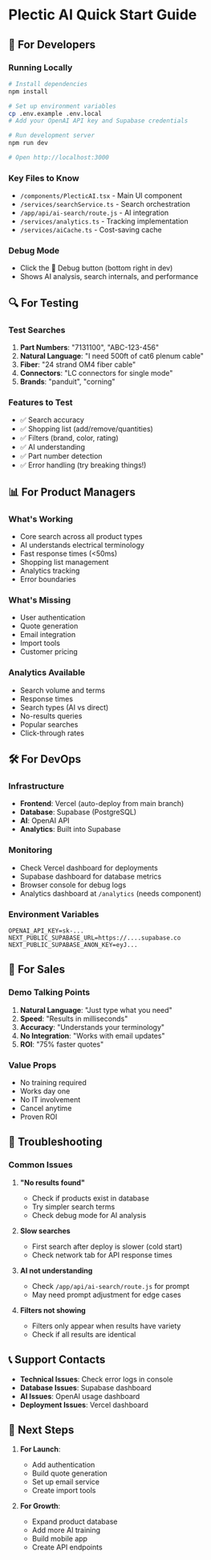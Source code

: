 # Plectic AI Quick Start Guide

## 🚀 For Developers

### Running Locally
```bash
# Install dependencies
npm install

# Set up environment variables
cp .env.example .env.local
# Add your OpenAI API key and Supabase credentials

# Run development server
npm run dev

# Open http://localhost:3000
```

### Key Files to Know
- `/components/PlecticAI.tsx` - Main UI component
- `/services/searchService.ts` - Search orchestration
- `/app/api/ai-search/route.js` - AI integration
- `/services/analytics.ts` - Tracking implementation
- `/services/aiCache.ts` - Cost-saving cache

### Debug Mode
- Click the 🐛 Debug button (bottom right in dev)
- Shows AI analysis, search internals, and performance

## 🔍 For Testing

### Test Searches
1. **Part Numbers**: "7131100", "ABC-123-456"
2. **Natural Language**: "I need 500ft of cat6 plenum cable"
3. **Fiber**: "24 strand OM4 fiber cable"
4. **Connectors**: "LC connectors for single mode"
5. **Brands**: "panduit", "corning"

### Features to Test
- ✅ Search accuracy
- ✅ Shopping list (add/remove/quantities)
- ✅ Filters (brand, color, rating)
- ✅ AI understanding
- ✅ Part number detection
- ✅ Error handling (try breaking things!)

## 📊 For Product Managers

### What's Working
- Core search across all product types
- AI understands electrical terminology
- Fast response times (<50ms)
- Shopping list management
- Analytics tracking
- Error boundaries

### What's Missing
- User authentication
- Quote generation
- Email integration
- Import tools
- Customer pricing

### Analytics Available
- Search volume and terms
- Response times
- Search types (AI vs direct)
- No-results queries
- Popular searches
- Click-through rates

## 🛠️ For DevOps

### Infrastructure
- **Frontend**: Vercel (auto-deploy from main branch)
- **Database**: Supabase (PostgreSQL)
- **AI**: OpenAI API
- **Analytics**: Built into Supabase

### Monitoring
- Check Vercel dashboard for deployments
- Supabase dashboard for database metrics
- Browser console for debug logs
- Analytics dashboard at `/analytics` (needs component)

### Environment Variables
```
OPENAI_API_KEY=sk-...
NEXT_PUBLIC_SUPABASE_URL=https://....supabase.co
NEXT_PUBLIC_SUPABASE_ANON_KEY=eyJ...
```

## 💼 For Sales

### Demo Talking Points
1. **Natural Language**: "Just type what you need"
2. **Speed**: "Results in milliseconds"
3. **Accuracy**: "Understands your terminology"
4. **No Integration**: "Works with email updates"
5. **ROI**: "75% faster quotes"

### Value Props
- No training required
- Works day one
- No IT involvement
- Cancel anytime
- Proven ROI

## 🐛 Troubleshooting

### Common Issues
1. **"No results found"**
   - Check if products exist in database
   - Try simpler search terms
   - Check debug mode for AI analysis

2. **Slow searches**
   - First search after deploy is slower (cold start)
   - Check network tab for API response times

3. **AI not understanding**
   - Check `/app/api/ai-search/route.js` for prompt
   - May need prompt adjustment for edge cases

4. **Filters not showing**
   - Filters only appear when results have variety
   - Check if all results are identical

## 📞 Support Contacts

- **Technical Issues**: Check error logs in console
- **Database Issues**: Supabase dashboard
- **AI Issues**: OpenAI usage dashboard
- **Deployment Issues**: Vercel dashboard

## 🎯 Next Steps

1. **For Launch**:
   - Add authentication
   - Build quote generation
   - Set up email service
   - Create import tools

2. **For Growth**:
   - Expand product database
   - Add more AI training
   - Build mobile app
   - Create API endpoints